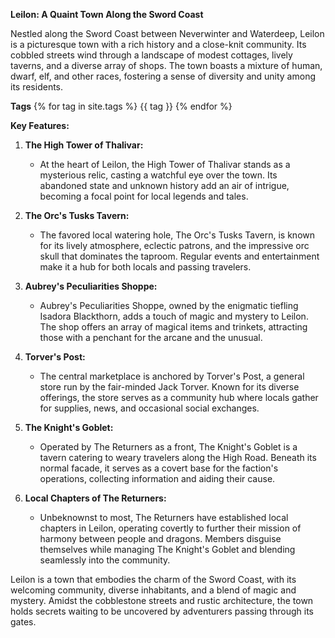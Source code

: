**Leilon: A Quaint Town Along the Sword Coast**

Nestled along the Sword Coast between Neverwinter and Waterdeep, Leilon is a picturesque town with a rich history and a close-knit community. Its cobbled streets wind through a landscape of modest cottages, lively taverns, and a diverse array of shops. The town boasts a mixture of human, dwarf, elf, and other races, fostering a sense of diversity and unity among its residents.

**Tags**
{% for tag in site.tags %}
    {{ tag }}
{% endfor %}


**Key Features:**

1. **The High Tower of Thalivar:**
   - At the heart of Leilon, the High Tower of Thalivar stands as a mysterious relic, casting a watchful eye over the town. Its abandoned state and unknown history add an air of intrigue, becoming a focal point for local legends and tales.

2. **The Orc's Tusks Tavern:**
   - The favored local watering hole, The Orc's Tusks Tavern, is known for its lively atmosphere, eclectic patrons, and the impressive orc skull that dominates the taproom. Regular events and entertainment make it a hub for both locals and passing travelers.

3. **Aubrey's Peculiarities Shoppe:**
   - Aubrey's Peculiarities Shoppe, owned by the enigmatic tiefling Isadora Blackthorn, adds a touch of magic and mystery to Leilon. The shop offers an array of magical items and trinkets, attracting those with a penchant for the arcane and the unusual.

4. **Torver's Post:**
   - The central marketplace is anchored by Torver's Post, a general store run by the fair-minded Jack Torver. Known for its diverse offerings, the store serves as a community hub where locals gather for supplies, news, and occasional social exchanges.

5. **The Knight's Goblet:**
   - Operated by The Returners as a front, The Knight's Goblet is a tavern catering to weary travelers along the High Road. Beneath its normal facade, it serves as a covert base for the faction's operations, collecting information and aiding their cause.

6. **Local Chapters of The Returners:**
   - Unbeknownst to most, The Returners have established local chapters in Leilon, operating covertly to further their mission of harmony between people and dragons. Members disguise themselves while managing The Knight's Goblet and blending seamlessly into the community.

Leilon is a town that embodies the charm of the Sword Coast, with its welcoming community, diverse inhabitants, and a blend of magic and mystery. Amidst the cobblestone streets and rustic architecture, the town holds secrets waiting to be uncovered by adventurers passing through its gates.